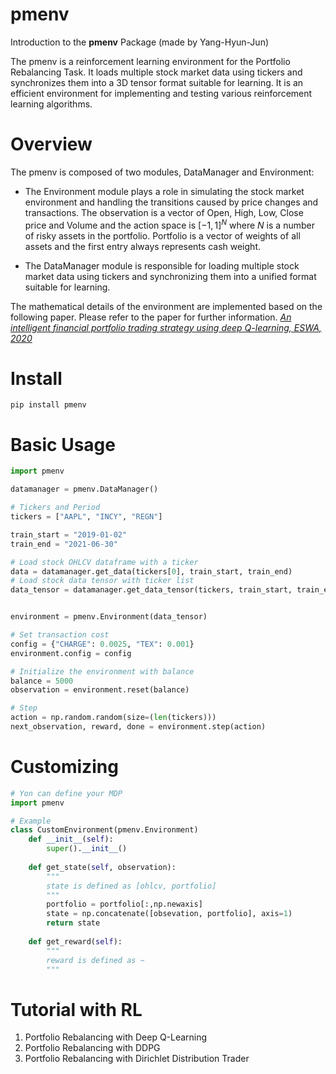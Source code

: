 # pmenv

Introduction to the **pmenv** Package (made by Yang-Hyun-Jun)

The pmenv is a reinforcement learning environment for the Portfolio Rebalancing Task. It loads multiple stock market data using tickers and synchronizes them into a 3D tensor format suitable for learning. It is an efficient environment for implementing and testing various reinforcement learning algorithms.


# Overview

The pmenv is composed of two modules, DataManager and Environment:

- The Environment module plays a role in simulating the stock market environment and handling the transitions caused by price changes and transactions. The observation is a vector of Open, High, Low, Close price and Volume and the action space is $[-1,1]^N$ where $N$ is a number of risky assets in the portfolio. Portfolio is a vector of weights of all assets and the first entry always represents cash weight.  

- The DataManager module is responsible for loading multiple stock market data using tickers and synchronizing them into a unified format suitable for learning. 

The mathematical details of the environment are implemented based on the following paper. Please refer to the paper for further information. [*An intelligent financial portfolio trading strategy using deep Q-learning, ESWA, 2020*](https://www.sciencedirect.com/science/article/pii/S0957417420303973)

# Install

    pip install pmenv

# Basic Usage
```python
import pmenv

datamanager = pmenv.DataManager()

# Tickers and Period
tickers = ["AAPL", "INCY", "REGN"]

train_start = "2019-01-02"
train_end = "2021-06-30"

# Load stock OHLCV dataframe with a ticker
data = datamanager.get_data(tickers[0], train_start, train_end)
# Load stock data tensor with ticker list
data_tensor = datamanager.get_data_tensor(tickers, train_start, train_end)


environment = pmenv.Environment(data_tensor)

# Set transaction cost
config = {"CHARGE": 0.0025, "TEX": 0.001}
environment.config = config

# Initialize the environment with balance
balance = 5000
observation = environment.reset(balance)

# Step
action = np.random.random(size=(len(tickers)))
next_observation, reward, done = environment.step(action)
```

# Customizing
```python
# Yon can define your MDP
import pmenv

# Example 
class CustomEnvironment(pmenv.Environment)
	def __init__(self):
		super().__init__()
	
	def get_state(self, observation):
		"""
		state is defined as [ohlcv, portfolio]
		"""
		portfolio = portfolio[:,np.newaxis]
		state = np.concatenate([obsevation, portfolio], axis=1)
		return state
	
	def get_reward(self):
		"""
		reward is defined as ~
		"""
```

# Tutorial with RL 

 1. Portfolio Rebalancing with Deep Q-Learning
 2. Portfolio Rebalancing with DDPG
 3. Portfolio Rebalancing with Dirichlet Distribution Trader
 
